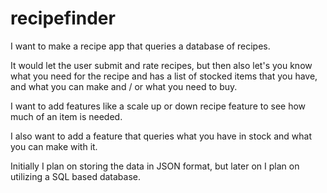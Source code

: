 # recipefinder
I want to make a recipe app that queries a database of recipes. 

It would let the user submit and rate recipes, but then also let's you know what you need for the recipe and has a list of stocked items that you have, and what you can make and / or what you need to buy.

I want to add features like a scale up or down recipe feature to see how much of an item is needed.

I also want to add a feature that queries what you have in stock and what you can make with it.

Initially I plan on storing the data in JSON format, but later on I plan on utilizing a SQL based database.
